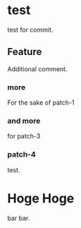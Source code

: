 test
====

test for commit.

Feature
-------
Additional comment.

### more ###
For the sake of patch-1

### and more ###
for patch-3

### patch-4 ###
test.

Hoge Hoge
=========
bar bar.
